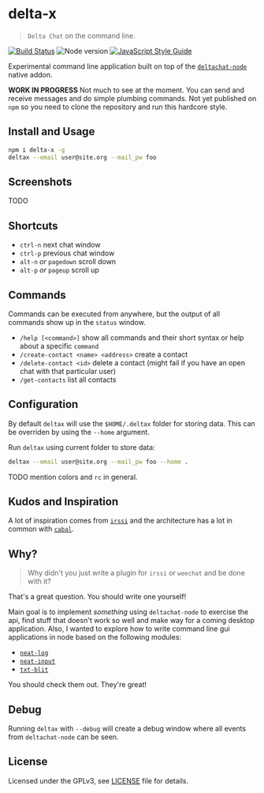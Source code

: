 # delta-x

> `Delta Chat` on the command line.

[![Build Status](https://travis-ci.org/ralphtheninja/delta-x.svg?branch=master)](https://travis-ci.org/ralphtheninja/delta-x)
![Node version](https://img.shields.io/node/v/delta-x.svg)
[![JavaScript Style Guide](https://img.shields.io/badge/code_style-standard-brightgreen.svg)](https://standardjs.com)

Experimental command line application built on top of the [`deltachat-node`](https://github.com/deltachat/deltachat-node) native addon.

**WORK IN PROGRESS** Not much to see at the moment. You can send and receive messages and do simple plumbing commands. Not yet published on `npm` so you need to clone the repository and run this hardcore style.

## Install and Usage

```sh
npm i delta-x -g
deltax --email user@site.org --mail_pw foo
```

## Screenshots

TODO

## Shortcuts

* `ctrl-n` next chat window
* `ctrl-p` previous chat window
* `alt-n` _or_ `pagedown` scroll down
* `alt-p` _or_ `pageup` scroll up

## Commands

Commands can be executed from anywhere, but the output of all commands show up in the `status` window.

* `/help [<command>]` show all commands and their short syntax or help about a specific `command`
* `/create-contact <name> <address>` create a contact
* `/delete-contact <id>` delete a contact (might fail if you have an open chat with that particular user)
* `/get-contacts` list all contacts

## Configuration

By default `deltax` will use the `$HOME/.deltax` folder for storing data. This can be overriden by using the `--home` argument.

Run `deltax` using current folder to store data:

```sh
deltax --email user@site.org --mail_pw foo --home .
```

TODO mention colors and `rc` in general.

## Kudos and Inspiration

A lot of inspiration comes from [`irssi`](https://github.com/irssi/irssi) and the architecture has a lot in common with [`cabal`](https://github.com/cabal-club/cabal).

## Why?

> Why didn't you just write a plugin for `irssi` or `weechat` and be done with it?

That's a great question. You should write one yourself!

Main goal is to implement _something_ using `deltachat-node` to exercise the api, find stuff that doesn't work so well and make way for a coming desktop application. Also, I wanted to explore how to write command line gui applications in node based on the following modules:

* [`neat-log`](https://github.com/neat-log/neat-log)
* [`neat-input`](https://github.com/mafintosh/neat-input)
* [`txt-blit`](https://github.com/noffle/txt-blit)

You should check them out. They're great!

## Debug

Running `deltax` with `--debug` will create a debug window where all events from `deltachat-node` can be seen.

## License

Licensed under the GPLv3, see [LICENSE](./LICENSE) file for details.
